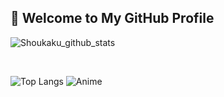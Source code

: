 ## 👋 Welcome to My GitHub Profile

![Shoukaku_github_stats](https://github-readme-stats.vercel.app/api?username=shoukaku07&show_icons=true&theme=radical)

<br>

![Top Langs](https://github-readme-stats.vercel.app/api/top-langs/?username=shoukaku07&layout=compact&theme=radical)
![Anime](https://media.tenor.com/SgHXpt3rKfYAAAAi/grant-yapping.gif)
